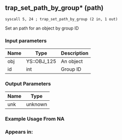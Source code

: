 ## trap_set_path_by_group* (path)

`syscall 5, 24 ; trap_set_path_by_group (2 in, 1 out)`

Set an path for an object by group ID

### Input parameters
| Name | Type | Description
|------|------|------------
| obj   | YS::OBJ_125   | An object
| id   | int   | Group ID


### Output Parameters
| Name | Type
|------|-----
| unk   | unknown   
### Example Usage From NA



### Appears in:



